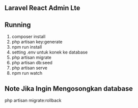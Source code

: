 ## Laravel React Admin Lte
## Running
1. composer install 
2. php artisan key:generate
3. npm run install
4. setting .env untuk konek ke database
4. php artisan migrate
5. php artisan db:seed
6. php artisan serve
7. npm run watch

## Note Jika Ingin Mengosongkan database
php artisan migrate:rollback 
